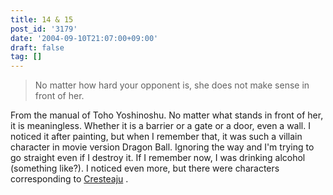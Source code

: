 ```yaml
---
title: 14 & 15
post_id: '3179'
date: '2004-09-10T21:07:00+09:00'
draft: false
tag: []
---
```


> No matter how hard your opponent is, she does not make sense in front of her.

From the manual of Toho Yoshinoshu. No matter what stands in front of her, it is meaningless. Whether it is a barrier or a gate or a door, even a wall. I noticed it after painting, but when I remember that, it was such a villain character in movie version Dragon Ball. Ignoring the way and I'm trying to go straight even if I destroy it. If I remember now, I was drinking alcohol (something like?). I noticed even more, but there were characters corresponding to [Cresteaju](https://ja.wikipedia.org/wiki/Cresteaju) .